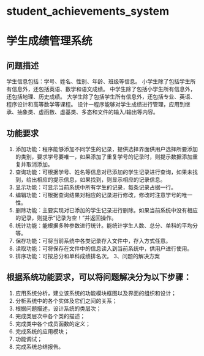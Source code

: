 # student_achievements_system
# 学生成绩管理系统
## 问题描述
学生信息包括：学号、姓名、性别、年龄、班级等信息。 
小学生除了包括学生所有信息外，还包括英语、数学和语文成绩。 
中学生除了包括小学生所有信息外，还包括地理、历史成绩。 
大学生除了包括学生所有信息外，还包括专业、英语、程序设计和高等数学等课程。 
设计一程序能够对学生成绩进行管理，应用到继承、抽象类、虚函数、虚基类、多态和文件的输入/输出等内容。 
## 功能要求
1. 添加功能：程序能够添加不同学生的记录，提供选择界面供用户选择所要添加的类别，要求学号要唯一，如果添加了重复学号的记录时，则提示数据添加重复并取消添加。
2. 查询功能：可根据学号、姓名等信息对已添加的学生记录进行查询，如果未找到，给出相应的提示信息，如果找到，则显示相应的记录信息。
3. 显示功能：可显示当前系统中所有学生的记录，每条记录占据一行。
4. 编辑功能：可根据查询结果对相应的记录进行修改，修改时注意学号的唯一性。
5. 删除功能：主要实现对已添加的学生记录进行删除。如果当前系统中没有相应的记录，则提示“记录为空！”并返回操作。
6. 统计功能：能根据多种参数进行统计。能统计学生人数、总分、单科的平均分等。
7. 保存功能：可将当前系统中各类记录存入文件中，存入方式任意。
8. 读取功能：可将保存在文件中的信息读入到当前系统中，供用户进行使用。
9. 排序功能：可按总分和单科成绩排名次。
3、问题的解决方案 
## 根据系统功能要求，可以将问题解决分为以下步骤：
1. 应用系统分析，建立该系统的功能模块框图以及界面的组织和设计；
2. 分析系统中的各个实体及它们之间的关系；
3. 根据问题描述，设计系统的类层次；
4. 完成类层次中各个类的描述；
5. 完成类中各个成员函数的定义；
6. 完成系统的应用模块；
7. 功能调试；
8. 完成系统总结报告。
